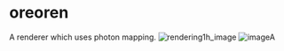 # oreoren
A renderer which uses photon mapping.
![rendering1h_image](https://user-images.githubusercontent.com/1926616/109426352-ac242180-7a30-11eb-8267-4a9be3839829.png)
![imageA](https://user-images.githubusercontent.com/1926616/109426353-ad554e80-7a30-11eb-97f1-92e75a03f1bd.png)
